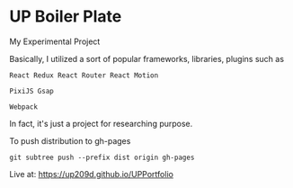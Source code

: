 # UP Boiler Plate
My Experimental Project

Basically, I utilized a sort of popular frameworks, libraries, plugins such as

    React Redux React Router React Motion
    
    PixiJS Gsap
    
    Webpack
    
In fact, it's just a project for researching purpose.

To push distribution to gh-pages
```
git subtree push --prefix dist origin gh-pages
```

Live at: https://up209d.github.io/UPPortfolio
